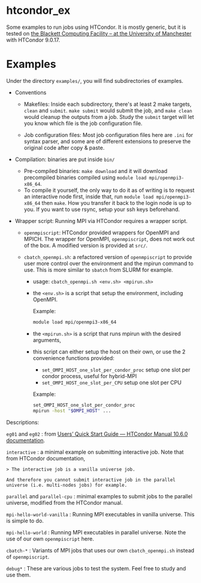 # htcondor_ex

Some examples to run jobs using HTCondor. It is mostly generic, but it is tested on [the Blackett Computing Facility – at the University of Manchester](https://www.blackett.manchester.ac.uk/) with HTCondor 9.0.17.

# Examples

Under the directory `examples/`, you will find subdirectories of examples.

- Conventions

    - Makefiles: Inside each subdirectory, there's at least 2 make targets, `clean` and `submit`. `make submit` would submit the job, and `make clean` would cleanup the outputs from a job. Study the `submit` target will let you know which file is the job configuration file.

    - Job configuration files: Most job configuration files here are `.ini` for syntax parser, and some are of different extensions to preserve the original code after copy & paste.

- Compilation: binaries are put inside `bin/`
    - Pre-compiled binaries: `make download` and it will download precompiled binaries compiled using `module load mpi/openmpi3-x86_64`.
    - To compile it yourself, the only way to do it as of writing is to request an interactive node first, inside that, run `module load mpi/openmpi3-x86_64` then `make`. How you transfer it back to the login node is up to you. If you want to use rsync, setup your ssh keys beforehand.
- Wrapper script: Running MPI via HTCondor requires a wrapper script.
    - `openmpiscript`: HTCondor provided wrappers for OpenMPI and MPICH. The wrapper for OpenMPI, `openmpiscript`, does not work out of the box. A modified version is provided at `src/`.
    - `cbatch_openmpi.sh`: a refactored version of `openmpiscript` to provide user more control over the environment and the mpirun command to use. This is more similar to `sbatch` from SLURM for example.
    
        - usage: `cbatch_openmpi.sh <env.sh> <mpirun.sh>`
        - the `<env.sh>` is a script that setup the environment, including OpenMPI.
        
            Example:
            
            ```sh
            module load mpi/openmpi3-x86_64
            ```

        - the `<mpirun.sh>` is a script that runs mpirun with the desired arguments,
        - this script can either setup the host on their own, or use the 2 convenience functions provided:
            - `set_OMPI_HOST_one_slot_per_condor_proc` setup one slot per condor process, useful for hybrid-MPI
            - `set_OMPI_HOST_one_slot_per_CPU` setup one slot per CPU
        
            Example:

            ```sh
            set_OMPI_HOST_one_slot_per_condor_proc
            mpirun -host "$OMPI_HOST" ...
            ```

Descriptions:

`eg01` and `eg02`
: from [Users’ Quick Start Guide — HTCondor Manual 10.6.0 documentation](https://htcondor.readthedocs.io/en/latest/users-manual/quick-start-guide.html).

`interactive`
: a minimal example on submitting interactive job. Note that from HTCondor documentation,

    > The interactive job is a vanilla universe job.

    And therefore you cannot submit interactive job in the parallel universe (i.e. multi-nodes jobs) for example.

`parallel` and `parallel-cpu`
: minimal examples to submit jobs to the parallel universe, modified from the HTCondor manual.

`mpi-hello-world-vanilla`
: Running MPI executables in vanilla universe. This is simple to do.

`mpi-hello-world`
: Running MPI executables in parallel universe. Note the use of our own `openmpiscript` here.

`cbatch-*`
: Variants of MPI jobs that uses our own `cbatch_openmpi.sh` instead of `openmpiscript`.

`debug*`
: These are various jobs to test the system. Feel free to study and use them.
